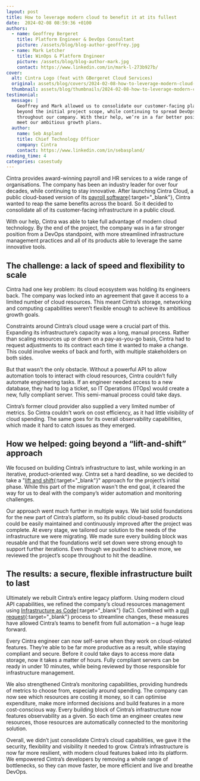 ```yaml
---
layout: post
title: How to leverage modern cloud to benefit it at its fullest
date:  2024-02-08 08:59:36 +0100
authors:
  - name: Geoffrey Bergeret
    title: Platform Engineer & DevOps Consultant
    picture: /assets/blog/blog-author-geoffrey.jpg
  - name: Mark Letcher
    title: WinOps & Platform Engineer
    picture: /assets/blog/blog-author-mark.jpg
    contact: https://www.linkedin.com/in/mark-l-273b927b/
cover:
  alt: Cintra Logo (feat with GBergeret Cloud Services)
  original: assets/blog/covers/2024-02-08-how-to-leverage-modern-cloud-to-benefit-it-at-its-fullest.svg
  thumbnail: assets/blog/thumbnails/2024-02-08-how-to-leverage-modern-cloud-to-benefit-it-at-its-fullest.svg
testimonial:
  message: |
    Geoffrey and Mark allowed us to consolidate our customer-facing platforms
    beyond the initial project scope, while continuing to spread DevOps culture
    throughout our company. With their help, we’re in a far better position to
    meet our ambitious growth plans.
  author:
    name: Seb Aspland
    title: Chief Technology Officer
    company: Cintra
    contact: https://www.linkedin.com/in/sebaspland/
reading_time: 4
categories: casestudy
---
```


Cintra provides award-winning payroll and HR services to a wide range of
organisations. The company has been an industry leader for over four decades,
while continuing to stay innovative. After launching Cintra Cloud, a public
cloud-based version of its
[payroll software](https://www.cintra.co.uk/payroll-software){:target="_blank"},
Cintra wanted to reap the same benefits across the board. So it decided to
consolidate all of its customer-facing infrastructure in a public cloud.

With our help, Cintra was able to take full advantage of modern cloud technology.
By the end of the project, the company was in a far stronger position from a
DevOps standpoint, with more streamlined infrastructure management practices and
all of its products able to leverage the same innovative tools.

## The challenge: a lack of speed and flexibility to scale

Cintra had one key problem: its cloud ecosystem was holding its engineers back.
The company was locked into an agreement that gave it access to a limited number
of cloud resources. This meant Cintra’s storage, networking and computing
capabilities weren’t flexible enough to achieve its ambitious growth goals.

Constraints around Cintra’s cloud usage were a crucial part of this. Expanding
its infrastructure’s capacity was a long, manual process. Rather than scaling
resources up or down on a pay-as-you-go basis, Cintra had to request adjustments
to its contract each time it wanted to make a change. This could involve weeks of
back and forth, with multiple stakeholders on both sides.

But that wasn't the only obstacle. Without a powerful API to allow automation
tools to interact with cloud resources, Cintra couldn’t fully automate
engineering tasks. If an engineer needed access to a new database, they had to
log a ticket, so IT Operations (ITOps) would create a new, fully compliant
server. This semi-manual process could take days.

Cintra’s former cloud provider also supplied a very limited number of metrics.
So Cintra couldn't work on cost efficiency, as it had little visibility of cloud
spending. The same goes for its overall observability capabilities, which made it
hard to catch issues as they emerged.

## How we helped: going beyond a “lift-and-shift” approach

We focused on building Cintra’s infrastructure to last, while working in an
iterative, product-oriented way. Cintra set a hard deadline, so we decided to
take a
"[lift and shift](https://docs.aws.amazon.com/prescriptive-guidance/latest/strategy-rehosting/welcome.html){:target="_blank"}"
approach for the project’s initial phase. While this part of the migration wasn't
the end goal, it cleared the way for us to deal with the company’s wider
automation and monitoring challenges.

Our approach went much further in multiple ways. We laid solid foundations for
the new part of Cintra’s platform, so its public cloud-based products could be
easily maintained and continuously improved after the project was complete. At
every stage, we tailored our solution to the needs of the infrastructure we were
migrating. We made sure every building block was reusable and that the
foundations we’d set down were strong enough to support further iterations. Even
though we pushed to achieve more, we reviewed the project’s scope throughout to
hit the deadline.

## The results: a secure, flexible infrastructure built to last

Ultimately we rebuilt Cintra’s entire legacy platform. Using modern cloud API
capabilities, we refined the company’s cloud resources management using
[Infrastructure as Code](https://aws.amazon.com/what-is/iac/){:target="_blank"}
(IaC). Combined with a [pull request](https://docs.github.com/en/pull-requests/collaborating-with-pull-requests/proposing-changes-to-your-work-with-pull-requests/about-pull-requests){:target="_blank"}
process to streamline changes, these measures have allowed Cintra’s teams to
benefit from full automation – a huge leap forward.

Every Cintra engineer can now self-serve when they work on cloud-related
features. They’re able to be far more productive as a result, while staying
compliant and secure. Before it could take days to access more data storage, now
it takes a matter of hours. Fully compliant servers can be ready in under 10
minutes, while being reviewed by those responsible for infrastructure management.

We also strengthened Cintra’s monitoring capabilities, providing hundreds of
metrics to choose from, especially around spending. The company can now see which
resources are costing it money, so it can optimise expenditure, make more
informed decisions and build features in a more cost-conscious way. Every
building block of Cintra’s infrastructure now features observability as a given.
So each time an engineer creates new resources, those resources are automatically
connected to the monitoring solution.

Overall, we didn’t just consolidate Cintra’s cloud capabilities, we gave it the
security, flexibility and visibility it needed to grow. Cintra’s infrastructure
is now far more resilient, with modern cloud features baked into its platform. We
empowered Cintra’s developers by removing a whole range of bottlenecks, so they
can move faster, be more efficient and live and breathe DevOps.

